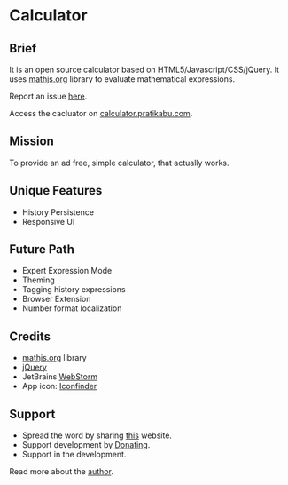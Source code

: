 # Calculator

## Brief
It is an open source calculator based on HTML5/Javascript/CSS/jQuery. It uses [mathjs.org](https://mathjs.org/) library to evaluate mathematical expressions.

Report an issue [here](https://github.com/pratikabu/calculator/issues).

Access the cacluator on [calculator.pratikabu.com](https://calculator.pratikabu.com).

## Mission
To provide an ad free, simple calculator, that actually works.

## Unique Features
- History Persistence
- Responsive UI

## Future Path
- Expert Expression Mode
- Theming
- Tagging history expressions
- Browser Extension
- Number format localization

## Credits
- [mathjs.org](https://mathjs.org/) library
- [jQuery](https://jquery.com/)
- JetBrains [WebStorm](https://www.jetbrains.com/webstorm/)
- App icon: [Iconfinder](https://www.iconfinder.com/icons/1055102/calculation_calculator_math_mathematics_icon)

## Support
- Spread the word by sharing [this](https://calculator.pratikabu.com) website.
- Support development by [Donating](https://scrolltotop.pratikabu.com/donate).
- Support in the development.

Read more about the [author](https://pratikabu.com).
